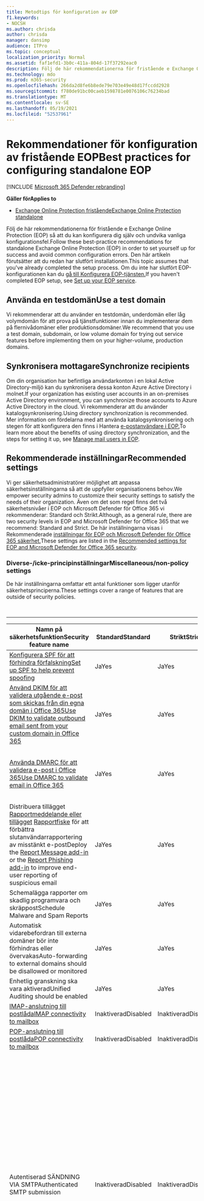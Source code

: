 ```yaml
---
title: Metodtips för konfiguration av EOP
f1.keywords:
- NOCSH
ms.author: chrisda
author: chrisda
manager: dansimp
audience: ITPro
ms.topic: conceptual
localization_priority: Normal
ms.assetid: faf1efd1-3b0c-411a-804d-17f37292eac0
description: Följ de här rekommendationerna för fristående e Exchange Online Protection (EOP) så att du kan konfigurera dig själv och undvika vanliga konfigurationsfel.
ms.technology: mdo
ms.prod: m365-security
ms.openlocfilehash: 266da2d8fe6b8ede79e703e49e48d17fccdd2928
ms.sourcegitcommit: f780de91bc00caeb1598781e0076106c76234bad
ms.translationtype: MT
ms.contentlocale: sv-SE
ms.lasthandoff: 05/19/2021
ms.locfileid: "52537961"
---
```

# <a name="best-practices-for-configuring-standalone-eop"></a><span data-ttu-id="4800d-103">Rekommendationer för konfiguration av fristående EOP</span><span class="sxs-lookup"><span data-stu-id="4800d-103">Best practices for configuring standalone EOP</span></span>

[!INCLUDE [Microsoft 365 Defender rebranding](../includes/microsoft-defender-for-office.md)]

<span data-ttu-id="4800d-104">**Gäller för**</span><span class="sxs-lookup"><span data-stu-id="4800d-104">**Applies to**</span></span>
-  [<span data-ttu-id="4800d-105">Exchange Online Protection fristående</span><span class="sxs-lookup"><span data-stu-id="4800d-105">Exchange Online Protection standalone</span></span>](exchange-online-protection-overview.md)

<span data-ttu-id="4800d-106">Följ de här rekommendationerna för fristående e Exchange Online Protection (EOP) så att du kan konfigurera dig själv och undvika vanliga konfigurationsfel.</span><span class="sxs-lookup"><span data-stu-id="4800d-106">Follow these best-practice recommendations for standalone Exchange Online Protection (EOP) in order to set yourself up for success and avoid common configuration errors.</span></span> <span data-ttu-id="4800d-107">Den här artikeln förutsätter att du redan har slutfört installationen.</span><span class="sxs-lookup"><span data-stu-id="4800d-107">This topic assumes that you've already completed the setup process.</span></span> <span data-ttu-id="4800d-108">Om du inte har slutfört EOP-konfigurationen kan du [gå till Konfigurera EOP-tjänsten.](set-up-your-eop-service.md)</span><span class="sxs-lookup"><span data-stu-id="4800d-108">If you haven't completed EOP setup, see [Set up your EOP service](set-up-your-eop-service.md).</span></span>

## <a name="use-a-test-domain"></a><span data-ttu-id="4800d-109">Använda en testdomän</span><span class="sxs-lookup"><span data-stu-id="4800d-109">Use a test domain</span></span>

<span data-ttu-id="4800d-110">Vi rekommenderar att du använder en testdomän, underdomän eller låg volymdomän för att prova på tjänstfunktioner innan du implementerar dem på flernivådomäner eller produktionsdomäner.</span><span class="sxs-lookup"><span data-stu-id="4800d-110">We recommend that you use a test domain, subdomain, or low volume domain for trying out service features before implementing them on your higher-volume, production domains.</span></span>

## <a name="synchronize-recipients"></a><span data-ttu-id="4800d-111">Synkronisera mottagare</span><span class="sxs-lookup"><span data-stu-id="4800d-111">Synchronize recipients</span></span>

<span data-ttu-id="4800d-112">Om din organisation har befintliga användarkonton i en lokal Active Directory-miljö kan du synkronisera dessa konton Azure Active Directory i molnet.</span><span class="sxs-lookup"><span data-stu-id="4800d-112">If your organization has existing user accounts in an on-premises Active Directory environment, you can synchronize those accounts to Azure Active Directory in the cloud.</span></span> <span data-ttu-id="4800d-113">Vi rekommenderar att du använder katalogsynkronisering.</span><span class="sxs-lookup"><span data-stu-id="4800d-113">Using directory synchronization is recommended.</span></span> <span data-ttu-id="4800d-114">Mer information om fördelarna med att använda katalogsynkronisering och stegen för att konfigurera den finns i Hantera [e-postanvändare i EOP.](manage-mail-users-in-eop.md)</span><span class="sxs-lookup"><span data-stu-id="4800d-114">To learn more about the benefits of using directory synchronization, and the steps for setting it up, see [Manage mail users in EOP](manage-mail-users-in-eop.md).</span></span>

## <a name="recommended-settings"></a><span data-ttu-id="4800d-115">Rekommenderade inställningar</span><span class="sxs-lookup"><span data-stu-id="4800d-115">Recommended settings</span></span>

<span data-ttu-id="4800d-116">Vi ger säkerhetsadministratörer möjlighet att anpassa säkerhetsinställningarna så att de uppfyller organisationens behov.</span><span class="sxs-lookup"><span data-stu-id="4800d-116">We empower security admins to customize their security settings to satisfy the needs of their organization.</span></span> <span data-ttu-id="4800d-117">Även om det som regel finns det två säkerhetsnivåer i EOP och Microsoft Defender för Office 365 vi rekommenderar: Standard och Strikt.</span><span class="sxs-lookup"><span data-stu-id="4800d-117">Although, as a general rule, there are two security levels in EOP and Microsoft Defender for Office 365 that we recommend: Standard and Strict.</span></span> <span data-ttu-id="4800d-118">De här inställningarna visas i Rekommenderade [inställningar för EOP och Microsoft Defender för Office 365 säkerhet.](recommended-settings-for-eop-and-office365.md)</span><span class="sxs-lookup"><span data-stu-id="4800d-118">These settings are listed in the [Recommended settings for EOP and Microsoft Defender for Office 365 security](recommended-settings-for-eop-and-office365.md).</span></span>

### <a name="miscellaneousnon-policy-settings"></a><span data-ttu-id="4800d-119">Diverse-/icke-principinställningar</span><span class="sxs-lookup"><span data-stu-id="4800d-119">Miscellaneous/non-policy settings</span></span>

<span data-ttu-id="4800d-120">De här inställningarna omfattar ett antal funktioner som ligger utanför säkerhetsprinciperna.</span><span class="sxs-lookup"><span data-stu-id="4800d-120">These settings cover a range of features that are outside of security policies.</span></span>

<br>

****

|<span data-ttu-id="4800d-121">Namn på säkerhetsfunktion</span><span class="sxs-lookup"><span data-stu-id="4800d-121">Security feature name</span></span>|<span data-ttu-id="4800d-122">Standard</span><span class="sxs-lookup"><span data-stu-id="4800d-122">Standard</span></span>|<span data-ttu-id="4800d-123">Strikt</span><span class="sxs-lookup"><span data-stu-id="4800d-123">Strict</span></span>|<span data-ttu-id="4800d-124">Kommentar</span><span class="sxs-lookup"><span data-stu-id="4800d-124">Comment</span></span>|
|---|---|---|---|
|[<span data-ttu-id="4800d-125">Konfigurera SPF för att förhindra förfalskning</span><span class="sxs-lookup"><span data-stu-id="4800d-125">Set up SPF to help prevent spoofing</span></span>](set-up-spf-in-office-365-to-help-prevent-spoofing.md)|<span data-ttu-id="4800d-126">Ja</span><span class="sxs-lookup"><span data-stu-id="4800d-126">Yes</span></span>|<span data-ttu-id="4800d-127">Ja</span><span class="sxs-lookup"><span data-stu-id="4800d-127">Yes</span></span>||
|[<span data-ttu-id="4800d-128">Använd DKIM för att validera utgående e-post som skickas från din egna domän i Office 365</span><span class="sxs-lookup"><span data-stu-id="4800d-128">Use DKIM to validate outbound email sent from your custom domain in Office 365</span></span>](use-dkim-to-validate-outbound-email.md)|<span data-ttu-id="4800d-129">Ja</span><span class="sxs-lookup"><span data-stu-id="4800d-129">Yes</span></span>|<span data-ttu-id="4800d-130">Ja</span><span class="sxs-lookup"><span data-stu-id="4800d-130">Yes</span></span>||
|[<span data-ttu-id="4800d-131">Använda DMARC för att validera e-post i Office 365</span><span class="sxs-lookup"><span data-stu-id="4800d-131">Use DMARC to validate email in Office 365</span></span>](use-dmarc-to-validate-email.md)|<span data-ttu-id="4800d-132">Ja</span><span class="sxs-lookup"><span data-stu-id="4800d-132">Yes</span></span>|<span data-ttu-id="4800d-133">Ja</span><span class="sxs-lookup"><span data-stu-id="4800d-133">Yes</span></span>|<span data-ttu-id="4800d-134">Används `action=quarantine` för Standard och `action=reject` Strikt.</span><span class="sxs-lookup"><span data-stu-id="4800d-134">Use `action=quarantine` for Standard, and `action=reject` for Strict.</span></span>|
|<span data-ttu-id="4800d-135">Distribuera tillägget [Rapportmeddelande eller tillägget](enable-the-report-message-add-in.md) [Rapportfiske](enable-the-report-phish-add-in.md) för att förbättra slutanvändarrapportering av misstänkt e-post</span><span class="sxs-lookup"><span data-stu-id="4800d-135">Deploy the [Report Message add-in](enable-the-report-message-add-in.md) or the [Report Phishing add-in](enable-the-report-phish-add-in.md) to improve end-user reporting of suspicious email</span></span>|<span data-ttu-id="4800d-136">Ja</span><span class="sxs-lookup"><span data-stu-id="4800d-136">Yes</span></span>|<span data-ttu-id="4800d-137">Ja</span><span class="sxs-lookup"><span data-stu-id="4800d-137">Yes</span></span>||
|<span data-ttu-id="4800d-138">Schemalägga rapporter om skadlig programvara och skräppost</span><span class="sxs-lookup"><span data-stu-id="4800d-138">Schedule Malware and Spam Reports</span></span>|<span data-ttu-id="4800d-139">Ja</span><span class="sxs-lookup"><span data-stu-id="4800d-139">Yes</span></span>|<span data-ttu-id="4800d-140">Ja</span><span class="sxs-lookup"><span data-stu-id="4800d-140">Yes</span></span>||
|<span data-ttu-id="4800d-141">Automatisk vidarebefordran till externa domäner bör inte förhindras eller övervakas</span><span class="sxs-lookup"><span data-stu-id="4800d-141">Auto-forwarding to external domains should be disallowed or monitored</span></span>|<span data-ttu-id="4800d-142">Ja</span><span class="sxs-lookup"><span data-stu-id="4800d-142">Yes</span></span>|<span data-ttu-id="4800d-143">Ja</span><span class="sxs-lookup"><span data-stu-id="4800d-143">Yes</span></span>||
|<span data-ttu-id="4800d-144">Enhetlig granskning ska vara aktiverad</span><span class="sxs-lookup"><span data-stu-id="4800d-144">Unified Auditing should be enabled</span></span>|<span data-ttu-id="4800d-145">Ja</span><span class="sxs-lookup"><span data-stu-id="4800d-145">Yes</span></span>|<span data-ttu-id="4800d-146">Ja</span><span class="sxs-lookup"><span data-stu-id="4800d-146">Yes</span></span>||
|[<span data-ttu-id="4800d-147">IMAP-anslutning till postlåda</span><span class="sxs-lookup"><span data-stu-id="4800d-147">IMAP connectivity to mailbox</span></span>](/Exchange/clients-and-mobile-in-exchange-online/pop3-and-imap4/enable-or-disable-pop3-or-imap4-access)|<span data-ttu-id="4800d-148">Inaktiverad</span><span class="sxs-lookup"><span data-stu-id="4800d-148">Disabled</span></span>|<span data-ttu-id="4800d-149">Inaktiverad</span><span class="sxs-lookup"><span data-stu-id="4800d-149">Disabled</span></span>||
|[<span data-ttu-id="4800d-150">POP-anslutning till postlåda</span><span class="sxs-lookup"><span data-stu-id="4800d-150">POP connectivity to mailbox</span></span>](/Exchange/clients-and-mobile-in-exchange-online/pop3-and-imap4/enable-or-disable-pop3-or-imap4-access)|<span data-ttu-id="4800d-151">Inaktiverad</span><span class="sxs-lookup"><span data-stu-id="4800d-151">Disabled</span></span>|<span data-ttu-id="4800d-152">Inaktiverad</span><span class="sxs-lookup"><span data-stu-id="4800d-152">Disabled</span></span>||
|<span data-ttu-id="4800d-153">Autentiserad SÄNDNING VIA SMTP</span><span class="sxs-lookup"><span data-stu-id="4800d-153">Authenticated SMTP submission</span></span>|<span data-ttu-id="4800d-154">Inaktiverad</span><span class="sxs-lookup"><span data-stu-id="4800d-154">Disabled</span></span>|<span data-ttu-id="4800d-155">Inaktiverad</span><span class="sxs-lookup"><span data-stu-id="4800d-155">Disabled</span></span>|<span data-ttu-id="4800d-156">Autentiserad SMTP-klientinskickning (kallas även SMTP-klientinskickning eller SMTP AUTH) krävs för POP3- och IMAP4-klienter och -program och -enheter som genererar och skickar e-post.</span><span class="sxs-lookup"><span data-stu-id="4800d-156">Authenticated client SMTP submission (also known as client SMTP submission or SMTP AUTH) is required for POP3 and IMAP4 clients and applications and devices that generate and send email.</span></span> <p> <span data-ttu-id="4800d-157">Anvisningar om hur du aktiverar och inaktiverar SMTP AUTH globalt eller selektivt finns i Aktivera eller inaktivera [autentiserad SÄNDNING VIA SMTP-klient i Exchange Online.](/exchange/clients-and-mobile-in-exchange-online/authenticated-client-smtp-submission)</span><span class="sxs-lookup"><span data-stu-id="4800d-157">For instructions to enable and disable SMTP AUTH globally or selectively, see [Enable or disable authenticated client SMTP submission in Exchange Online](/exchange/clients-and-mobile-in-exchange-online/authenticated-client-smtp-submission).</span></span>|
|<span data-ttu-id="4800d-158">EWS-anslutning till postlåda</span><span class="sxs-lookup"><span data-stu-id="4800d-158">EWS connectivity to mailbox</span></span>|<span data-ttu-id="4800d-159">Inaktiverad</span><span class="sxs-lookup"><span data-stu-id="4800d-159">Disabled</span></span>|<span data-ttu-id="4800d-160">Inaktiverad</span><span class="sxs-lookup"><span data-stu-id="4800d-160">Disabled</span></span>|<span data-ttu-id="4800d-161">Outlook använder Exchange webbtjänster för ledig/upptagen tid, inställningar för utanför kontoret och kalenderdelning.</span><span class="sxs-lookup"><span data-stu-id="4800d-161">Outlook uses Exchange Web Services for free/busy, out-of-office settings, and calendar sharing.</span></span> <span data-ttu-id="4800d-162">Om du inte kan inaktivera EWS globalt har du följande alternativ:</span><span class="sxs-lookup"><span data-stu-id="4800d-162">If you can't disable EWS globally, you have the following options:</span></span> <ul><li><span data-ttu-id="4800d-163">Använd [autentiseringsprinciper för](/exchange/clients-and-mobile-in-exchange-online/disable-basic-authentication-in-exchange-online) att förhindra att EWS använder grundläggande autentisering om dina klienter har stöd för modern autentisering (modern autentisering).</span><span class="sxs-lookup"><span data-stu-id="4800d-163">Use [Authentication policies](/exchange/clients-and-mobile-in-exchange-online/disable-basic-authentication-in-exchange-online) to prevent EWS from using Basic authentication if your clients support modern authentication (modern auth).</span></span></li><li><span data-ttu-id="4800d-164">Använd [klientåtkomstregler för](/exchange/clients-and-mobile-in-exchange-online/client-access-rules/client-access-rules) att begränsa EWS till specifika användare eller käll-IP-adresser.</span><span class="sxs-lookup"><span data-stu-id="4800d-164">Use [Client Access Rules](/exchange/clients-and-mobile-in-exchange-online/client-access-rules/client-access-rules) to limit EWS to specific users or source IP addresses.</span></span></li><li><span data-ttu-id="4800d-165">Kontrollera EWS-åtkomsten till specifika program globalt eller per användare.</span><span class="sxs-lookup"><span data-stu-id="4800d-165">Control EWS access to specific applications globally or per user.</span></span> <span data-ttu-id="4800d-166">Anvisningar finns i [Kontrollera åtkomsten till EWS i Exchange](/exchange/client-developer/exchange-web-services/how-to-control-access-to-ews-in-exchange).</span><span class="sxs-lookup"><span data-stu-id="4800d-166">For instructions, see [Control access to EWS in Exchange](/exchange/client-developer/exchange-web-services/how-to-control-access-to-ews-in-exchange).</span></span></li></ul> <p> <span data-ttu-id="4800d-167">Tillägget [Rapportmeddelande](enable-the-report-message-add-in.md) och tillägget [](enable-the-report-phish-add-in.md) Rapport nätfiske använder REST som standard i miljöer som stöds, men kommer tillbaka till EWS om REST inte är tillgängligt.</span><span class="sxs-lookup"><span data-stu-id="4800d-167">The [Report message add-in](enable-the-report-message-add-in.md) and the [Report phishing add-in](enable-the-report-phish-add-in.md) uses REST by default in supported environments, but will fall back to EWS if REST isn't available.</span></span> <span data-ttu-id="4800d-168">De miljöer som stöds och använder REST är:</span><span class="sxs-lookup"><span data-stu-id="4800d-168">The supported environments that use REST are:</span></span><ul><li><span data-ttu-id="4800d-169">Exchange Online</span><span class="sxs-lookup"><span data-stu-id="4800d-169">Exchange Online</span></span></li><li><span data-ttu-id="4800d-170">Exchange 2019 eller Exchange 2016</span><span class="sxs-lookup"><span data-stu-id="4800d-170">Exchange 2019 or Exchange 2016</span></span></li><li><span data-ttu-id="4800d-171">Aktuell Outlook för Windows från en Microsoft 365-prenumeration eller ett köp som du gör Outlook 2019.</span><span class="sxs-lookup"><span data-stu-id="4800d-171">Current Outlook for Windows from a Microsoft 365 subscription or one-time purchase Outlook 2019.</span></span></li><li><span data-ttu-id="4800d-172">Aktuella Outlook för Mac från en Microsoft 365-prenumeration eller ett 1-Outlook för Mac 2016 eller senare.</span><span class="sxs-lookup"><span data-stu-id="4800d-172">Current Outlook for Mac from a Microsoft 365 subscription or one-time purchase Outlook for Mac 2016 or later.</span></span></li><li><span data-ttu-id="4800d-173">Outlook för iOS och Android</span><span class="sxs-lookup"><span data-stu-id="4800d-173">Outlook for iOS and Android</span></span></li><li><span data-ttu-id="4800d-174">Outlook på webben</span><span class="sxs-lookup"><span data-stu-id="4800d-174">Outlook on the web</span></span></li></ul>|
|[<span data-ttu-id="4800d-175">PowerShell-anslutning</span><span class="sxs-lookup"><span data-stu-id="4800d-175">PowerShell connectivity</span></span>](/powershell/exchange/disable-access-to-exchange-online-powershell)|<span data-ttu-id="4800d-176">Inaktiverad</span><span class="sxs-lookup"><span data-stu-id="4800d-176">Disabled</span></span>|<span data-ttu-id="4800d-177">Inaktiverad</span><span class="sxs-lookup"><span data-stu-id="4800d-177">Disabled</span></span>|<span data-ttu-id="4800d-178">Tillgängligt för postlådeanvändare och e-postanvändare (användarobjekt som returneras [av cmdlet:en Get-User).](/powershell/module/exchange/get-user)</span><span class="sxs-lookup"><span data-stu-id="4800d-178">Available for mailbox users or mail users (user objects returned by the [Get-User](/powershell/module/exchange/get-user) cmdlet).</span></span>|
|<span data-ttu-id="4800d-179">Använd [förfalskningsinformation och klientorganisationens](learn-about-spoof-intelligence.md) lista [över tillåtna/blockerade avsändare för](tenant-allow-block-list.md)att lägga till avsändare i listan över tillåtna avsändare</span><span class="sxs-lookup"><span data-stu-id="4800d-179">Use the [spoof intelligence insight](learn-about-spoof-intelligence.md) and the [Tenant Allow/Block List](tenant-allow-block-list.md)to add senders to your allow list</span></span>|<span data-ttu-id="4800d-180">Ja</span><span class="sxs-lookup"><span data-stu-id="4800d-180">Yes</span></span>|<span data-ttu-id="4800d-181">Ja</span><span class="sxs-lookup"><span data-stu-id="4800d-181">Yes</span></span>||
|[<span data-ttu-id="4800d-182">Katalogbaserat gränsblockering (DBEB)</span><span class="sxs-lookup"><span data-stu-id="4800d-182">Directory-Based Edge Blocking (DBEB)</span></span>](/Exchange/mail-flow-best-practices/use-directory-based-edge-blocking)|<span data-ttu-id="4800d-183">Aktiverad</span><span class="sxs-lookup"><span data-stu-id="4800d-183">Enabled</span></span>|<span data-ttu-id="4800d-184">Aktiverad</span><span class="sxs-lookup"><span data-stu-id="4800d-184">Enabled</span></span>|<span data-ttu-id="4800d-185">Domäntyp = Auktoritativ</span><span class="sxs-lookup"><span data-stu-id="4800d-185">Domain Type = Authoritative</span></span>|
|[<span data-ttu-id="4800d-186">Konfigurera multifaktorautentisering för alla administratörskonton</span><span class="sxs-lookup"><span data-stu-id="4800d-186">Set up multi-factor authentication for all admin accounts</span></span>](../../admin/security-and-compliance/set-up-multi-factor-authentication.md)|<span data-ttu-id="4800d-187">Aktiverad</span><span class="sxs-lookup"><span data-stu-id="4800d-187">Enabled</span></span>|<span data-ttu-id="4800d-188">Aktiverad</span><span class="sxs-lookup"><span data-stu-id="4800d-188">Enabled</span></span>||
|

## <a name="troubleshooting"></a><span data-ttu-id="4800d-189">Felsökning</span><span class="sxs-lookup"><span data-stu-id="4800d-189">Troubleshooting</span></span>

<span data-ttu-id="4800d-190">Felsöka allmänna problem och trender med hjälp av rapporterna i administrationscentret.</span><span class="sxs-lookup"><span data-stu-id="4800d-190">Troubleshoot general issues and trends by using the reports in the admin center.</span></span> <span data-ttu-id="4800d-191">Hitta data som gäller en enskild punkt om ett meddelande med hjälp av verktyget för meddelandespårning.</span><span class="sxs-lookup"><span data-stu-id="4800d-191">Find single point specific data about a message by using the message trace tool.</span></span> <span data-ttu-id="4800d-192">Mer information om rapportering finns [i Rapportering och meddelandespårning i Exchange Online Protection](reporting-and-message-trace-in-exchange-online-protection.md).</span><span class="sxs-lookup"><span data-stu-id="4800d-192">Learn more about reporting at [Reporting and message trace in Exchange Online Protection](reporting-and-message-trace-in-exchange-online-protection.md).</span></span> <span data-ttu-id="4800d-193">Läs mer om verktyget för meddelandespårning i [Meddelandespårning i Säkerhets- & Säkerhets- och efterlevnadscenter.](message-trace-scc.md)</span><span class="sxs-lookup"><span data-stu-id="4800d-193">Learn more about the message trace tool at [Message trace in the Security & Compliance Center](message-trace-scc.md).</span></span>

## <a name="report-false-positives-and-false-negatives-to-microsoft"></a><span data-ttu-id="4800d-194">Rapportera falska positiva resultat och falska negativa resultat till Microsoft</span><span class="sxs-lookup"><span data-stu-id="4800d-194">Report false positives and false negatives to Microsoft</span></span>

<span data-ttu-id="4800d-195">För att förbättra filtreringen av skräppost i tjänsten för alla bör du rapportera falska positiva meddelanden (bra e-postmeddelanden som markerats som dåliga) och falska negativa (felaktigt e-postmeddelande tillåts) till Microsoft för analys.</span><span class="sxs-lookup"><span data-stu-id="4800d-195">To help improve spam filtering in the service for everyone, you should report false positives (good email marked as bad) and false negatives (bad email allowed) to Microsoft for analysis.</span></span> <span data-ttu-id="4800d-196">Mer informations finns i [Anmäla meddelanden och filer till Microsoft](report-junk-email-messages-to-microsoft.md).</span><span class="sxs-lookup"><span data-stu-id="4800d-196">For more information, see [Report messages and files to Microsoft](report-junk-email-messages-to-microsoft.md).</span></span>

## <a name="create-mail-flow-rules"></a><span data-ttu-id="4800d-197">Skapa e-postflödesregler</span><span class="sxs-lookup"><span data-stu-id="4800d-197">Create mail flow rules</span></span>

<span data-ttu-id="4800d-198">Skapa e-postflödesregler (kallas även transportregler) eller anpassade filter för att uppfylla dina affärsbehov.</span><span class="sxs-lookup"><span data-stu-id="4800d-198">Create mail flow rules (also known as transport rules) or custom filters to meet your business needs.</span></span>

<span data-ttu-id="4800d-199">När du distribuerar en ny regel till produktion väljer du ett av testlägena först för att se effekten av regeln.</span><span class="sxs-lookup"><span data-stu-id="4800d-199">When you deploy a new rule to production, select one of the test modes first to see the effect of the rule.</span></span> <span data-ttu-id="4800d-200">När du är nöjd med att regeln fungerar på det sätt som är avsett kan du ändra regelläget till **Framtvinga.**</span><span class="sxs-lookup"><span data-stu-id="4800d-200">Once you are satisfied that the rule is working in the manner intended, change the rule mode to **Enforce**.</span></span>

<span data-ttu-id="4800d-201">När du distribuerar nya regler kan du lägga till den ytterligare åtgärden i **Generera incidentrapport** för att övervaka regeln i praktiken.</span><span class="sxs-lookup"><span data-stu-id="4800d-201">When you deploy new rules, consider adding the additional action of **Generate Incident Report** to monitor the rule in action.</span></span>

<span data-ttu-id="4800d-202">I hybridmiljöer där organisationen innehåller både lokala och Exchange Exchange Online bör du tänka på de villkor som du använder i e-postflödesregler.</span><span class="sxs-lookup"><span data-stu-id="4800d-202">In hybrid environments where your organization includes both on-premises Exchange and Exchange Online, consider the conditions that you use in mail flow rules.</span></span> <span data-ttu-id="4800d-203">Om du vill att reglerna ska gälla för hela organisationen ska du se till att använda villkor som är tillgängliga både lokalt i Exchange och i Exchange Online.</span><span class="sxs-lookup"><span data-stu-id="4800d-203">If you want the rules to apply to the entire organization, be sure to use conditions that are available in both on-premises Exchange and in Exchange Online.</span></span> <span data-ttu-id="4800d-204">De flesta villkor är tillgängliga i båda miljöerna, men det finns några som bara är tillgängliga i den ena miljön eller den andra.</span><span class="sxs-lookup"><span data-stu-id="4800d-204">While most conditions are available in both environments, there are a few that are only available in one environment or the other.</span></span> <span data-ttu-id="4800d-205">Mer information finns i [E-postflödesregler (transportregler) i Exchange Online](/exchange/security-and-compliance/mail-flow-rules/mail-flow-rules).</span><span class="sxs-lookup"><span data-stu-id="4800d-205">Learn more at [Mail flow rules (transport rules) in Exchange Online](/exchange/security-and-compliance/mail-flow-rules/mail-flow-rules).</span></span>